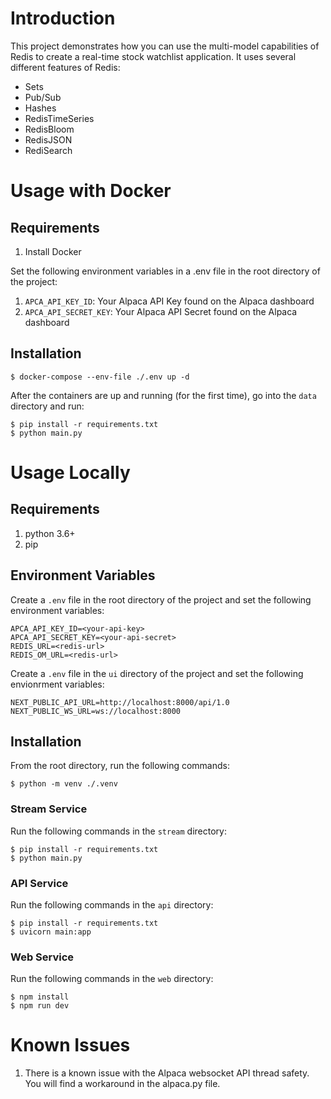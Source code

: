 # Introduction

This project demonstrates how you can use the multi-model capabilities of Redis to create a real-time stock watchlist application. It uses several different features of Redis:

- Sets
- Pub/Sub
- Hashes
- RedisTimeSeries
- RedisBloom
- RedisJSON
- RediSearch

# Usage with Docker

## Requirements

1. Install Docker

Set the following environment variables in a .env file in the root directory of the project:

1. `APCA_API_KEY_ID`: Your Alpaca API Key found on the Alpaca dashboard
1. `APCA_API_SECRET_KEY`: Your Alpaca API Secret found on the Alpaca dashboard

## Installation

```
$ docker-compose --env-file ./.env up -d
```

After the containers are up and running (for the first time), go into the `data` directory and run:

```
$ pip install -r requirements.txt
$ python main.py
```

# Usage Locally

## Requirements

1. python 3.6+
1. pip

## Environment Variables

Create a `.env` file in the root directory of the project and set the following environment variables:

```
APCA_API_KEY_ID=<your-api-key>
APCA_API_SECRET_KEY=<your-api-secret>
REDIS_URL=<redis-url>
REDIS_OM_URL=<redis-url>
```

Create a `.env` file in the `ui` directory of the project and set the following envionrment variables:

```
NEXT_PUBLIC_API_URL=http://localhost:8000/api/1.0
NEXT_PUBLIC_WS_URL=ws://localhost:8000
```

## Installation

From the root directory, run the following commands:

```
$ python -m venv ./.venv
```

### Stream Service

Run the following commands in the `stream` directory:

```
$ pip install -r requirements.txt
$ python main.py
```

### API Service

Run the following commands in the `api` directory:

```
$ pip install -r requirements.txt
$ uvicorn main:app
```

### Web Service

Run the following commands in the `web` directory:

```
$ npm install
$ npm run dev
```

# Known Issues

1. There is a known issue with the Alpaca websocket API thread safety. You will find a workaround in the alpaca.py file.

